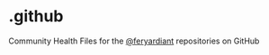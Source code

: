 # .github

Community Health Files for the [@feryardiant](https://github.com/feryardiant) repositories on GitHub